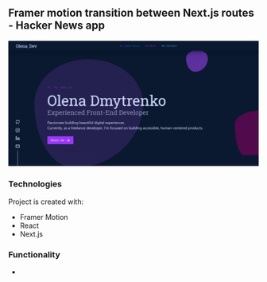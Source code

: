 ## Framer motion transition between Next.js routes - Hacker News app

![demo](https://github.com/olenadm/Olena-React-Portfolio/blob/dcf8aadb36ba397c5c6c00671f7a24b3e17259ac/public/img/home.jpg)

### Technologies
Project is created with:
* Framer Motion
* React 
* Next.js

### Functionality
*  







